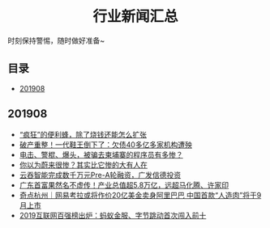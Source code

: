 
<h1 align="center">行业新闻汇总</h1>


时刻保持警惕，随时做好准备~


## 目录

* [201908](#201908)



## 201908
* [“疯狂”的便利蜂，除了烧钱还能怎么扩张](https://www.toutiao.com/a6724224085456339467)
* [破产重整！一代鞋王倒下了：欠债40多亿多家机构遭殃](https://www.toutiao.com/a6724486044286190084)
* [电击、警棍、爆头，被骗去柬埔寨的程序员有多惨？](https://mp.weixin.qq.com/s/HML11GgMZemtf_3mqdyQbA)
* [你以为蔚来很惨？其实比它惨的大有人在](https://www.toutiao.com/a6725196654900675085)
* [云吞智能完成数千万元Pre-A轮融资，广发信德投资](https://www.toutiao.com/a6725192657250812424)
* [广东首富果然名不虚传！产业总值超5.8万亿，远超马化腾、许家印](https://www.toutiao.com/a6724985002011918862)
* [奇点杭州｜网易考拉或将作价20亿美金卖身阿里巴巴 中国首款“人造肉”将于9月上市](https://www.toutiao.com/a6724822391387587079)
* [2019互联网百强榜出炉：蚂蚁金服、字节跳动首次闯入前十](https://www.toutiao.com/a6724869299476890115)
